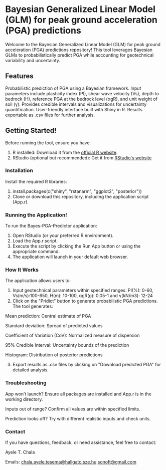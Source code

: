 # Bayesian Generalized Linear Model (GLM) for peak ground acceleration (PGA) predictions

Welcome to the Bayesian Generalized Linear Model (GLM) for peak ground acceleration (PGA) predictions repository! 
This tool leverages Bayesian GLMs to probabilistically predict PGA while accounting for geotechnical variability and uncertainty.
## Features
Probabilistic prediction of PGA using a Bayesian framework.
Input parameters include plasticity index (PI), shear wave velocity (Vs), depth to bedrock (H), reference PGA at the bedrock level (αgR), and unit weight of soil (γ).
Provides credible intervals and visualizations for uncertainty quantification.
User-friendly interface built with Shiny in R.
Results exportable as .csv files for further analysis.

## Getting Started!
Before running the tool, ensure you have:
1. R installed: Download it from the [official R website](https://www.r-project.org/).
2. RStudio (optional but recommended): Get it from [RStudio's website](https://posit.co/downloads/)

### Installation
Install the required R libraries:
1. install.packages(c("shiny", "rstanarm", "ggplot2", "posterior"))
2. Clone or download this repository, including the application script (App.r).

### Running the Application!

To run the Bayes-PGA-Predictor application:

1. Open RStudio (or your preferred R environment).
2. Load the App.r script.
3. Execute the script by clicking the Run App button or using the appropriate command.
4. The application will launch in your default web browser.
### How It Works
The application allows users to:

1. Input geotechnical parameters within specified ranges.
PI(%): 0-60, Vs(m/s):100-650, H(m): 10-100, αgR(g): 0.05-1 and γ(kN/m3): 12-24
2. Click on the "Pridict" button to generate probabilistic PGA predictions. 
The tool generates:

Mean prediction: Central estimate of PGA

Standard deviation: Spread of predicted values

Coefficient of Variation (CoV): Normalized measure of dispersion

95% Credible Interval: Uncertainty bounds of the prediction

Histogram: Distribution of posterior predictions

3. Export results as .csv files by clicking on "Download predicted PGA" for detailed analysis.
### Troubleshooting

App won’t launch? Ensure all packages are installed and App.r is in the working directory.

Inputs out of range? Confirm all values are within specified limits.

Prediction looks off? Try with different realistic inputs and check units.

### Contact
If you have questions, feedback, or need assistance, feel free to contact:

Ayele T. Chala

Emails: chala.ayele.tesema@hallgato.sze.hu
	sonoft@gmail.com


